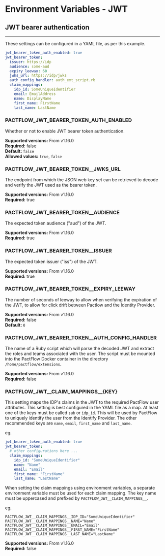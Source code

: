 # Environment Variables - JWT 

<head>
  <meta name="robots" content="noindex"/>
</head>

## JWT bearer authentication

<hr/>
These settings can be configured in a YAML file, as per this example.

```yaml
jwt_bearer_token_auth_enabled: true
jwt_bearer_token:
  issuer: https://idp
  audience: some-aud
  expiry_leeway: 60
  jwks_url: https://idp/jwks
  auth_config_handler: auth_ext_script.rb
  claim_mappings:
    idp_id: SomeUniqueIdentifier
    email: EmailAddress
    name: DisplayName
    first_name: FirstName
    last_name: LastName
  ```


### PACTFLOW_JWT_BEARER_TOKEN_AUTH_ENABLED

Whether or not to enable JWT bearer token authentication.

**Supported versions:** From v1.16.0<br/>
**Required:** false<br/>
**Default:** `false`<br/>
**Allowed values:** `true`, `false`<br/>

### PACTFLOW_JWT_BEARER_TOKEN\_\_JWKS_URL

The endpoint from which the JSON web key set can be retrieved to decode and verify the JWT used as the bearer token.

**Supported versions:** From v1.16.0<br/>
**Required:** true<br/>

### PACTFLOW_JWT_BEARER_TOKEN\_\_AUDIENCE

The expected token audience ("aud") of the JWT.

**Supported versions:** From v1.16.0<br/>
**Required:** true<br/>

### PACTFLOW_JWT_BEARER_TOKEN\_\_ISSUER

The expected token issuer ("iss") of the JWT.

**Supported versions:** From v1.16.0<br/>
**Required:** true<br/>

### PACTFLOW_JWT_BEARER_TOKEN\_\_EXPIRY_LEEWAY

The number of seconds of leeway to allow when verifying the expiration of the JWT, to allow for click drift between Pactlow and the Identity Provider.

**Supported versions:** From v1.16.0<br/>
**Required:** false<br/>
**Default:** `0`<br/>

### PACTFLOW_JWT_BEARER_TOKEN\_\_AUTH_CONFIG_HANDLER

The name of a Ruby script which will parse the decoded JWT and extract the roles and teams associated with the user. The script must be mounted into the PactFlow Docker container in the directory `/home/pactflow/extensions`.

**Supported versions:** From v1.16.0<br/>
**Required:** false<br/>

### PACTFLOW_JWT\_\_CLAIM_MAPPINGS\_\_{KEY}

This setting maps the IDP's claims in the JWT to the required PactFlow user attributes. This setting is best configured in the YAML file as a map.
At least one of the keys must be called `sub` or `idp_id`. This will be used by PactFlow to uniquely identify the user from the Identify Provider.
The other recommended keys are `name`, `email`, `first_name` and `last_name`.

eg.

```yaml
jwt_bearer_token_auth_enabled: true
jwt_bearer_token:
  # other configurations here ...
  claim_mappings:
    idp_id: "SomeUniqueIdentifier"
    name: "Name"
    email: "Email"
    first_name: "FirstName"
    last_name: "LastName"
```

When setting the claim mappings using environment variables, a separate environment variable must be used for each claim mapping.
The key name must be uppercased and prefixed by `PACTFLOW_JWT__CLAIM_MAPPINGS__`.

eg.

```shell
PACTFLOW_JWT__CLAIM_MAPPINGS__IDP_ID="SomeUniqueIdentifier"
PACTFLOW_JWT__CLAIM_MAPPINGS__NAME="Name"
PACTFLOW_JWT__CLAIM_MAPPINGS__EMAIL="Email"
PACTFLOW_JWT__CLAIM_MAPPINGS__FIRST_NAME="FirstName"
PACTFLOW_JWT__CLAIM_MAPPINGS__LAST_NAME="LastName"
````

**Supported versions:** From v1.16.0<br/>
**Required:** false<br/>

